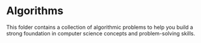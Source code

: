 # Algorithms

This folder contains a collection of algorithmic problems to help you build a strong foundation in computer science concepts and problem-solving skills.

